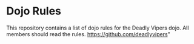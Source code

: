 Dojo Rules
==========

This repository contains a list of dojo rules for the Deadly Vipers dojo. All members should read the rules. https://github.com/deadlyvipers"

